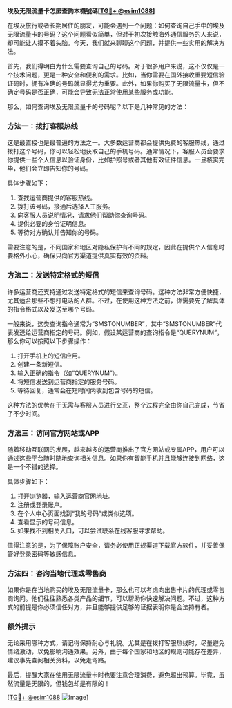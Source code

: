 **埃及无限流量卡怎麽查詢本機號碼[[TG💪+ @esim1088](https://t.me/s/esim1088)]**

在埃及旅行或者长期居住的朋友，可能会遇到一个问题：如何查询自己手中的埃及无限流量卡的号码？这个问题看似简单，但对于初次接触海外通信服务的人来说，却可能让人摸不着头脑。今天，我们就来聊聊这个问题，并提供一些实用的解决方法。

首先，我们得明白为什么需要查询自己的号码。对于很多用户来说，这不仅仅是一个技术问题，更是一种安全和便利的需求。比如，当你需要在国外接收重要短信验证码时，拥有准确的号码就显得尤为重要。此外，如果你购买了无限流量卡，但不确定号码是否正确，可能会导致无法正常使用某些服务或功能。

那么，如何查询埃及无限流量卡的号码呢？以下是几种常见的方法：

### 方法一：拨打客服热线

这是最直接也是最普遍的方法之一。大多数运营商都会提供免费的客服热线，通过拨打这个号码，你可以轻松地获取自己的手机号码。通常情况下，客服人员会要求你提供一些个人信息以验证身份，比如护照号或者其他有效证件信息。一旦核实完毕，他们会立即告知你的号码。

具体步骤如下：
1. 查找运营商提供的客服热线。
2. 拨打该号码，接通后选择人工服务。
3. 向客服人员说明情况，请求他们帮助你查询号码。
4. 提供必要的身份证明信息。
5. 等待对方确认并告知你的号码。

需要注意的是，不同国家和地区对隐私保护有不同的规定，因此在提供个人信息时要格外小心，确保只向官方渠道提供真实有效的资料。

### 方法二：发送特定格式的短信

许多运营商还支持通过发送特定格式的短信来查询号码。这种方法非常方便快捷，尤其适合那些不想打电话的人群。不过，在使用这种方法之前，你需要先了解具体的指令格式以及发送至哪个号码。

一般来说，这类查询指令通常为“SMSTONUMBER”，其中“SMSTONUMBER”代表发送给运营商指定的号码。例如，假设某运营商的查询指令是“QUERYNUM”，那么你可以按照以下步骤操作：

1. 打开手机上的短信应用。
2. 创建一条新短信。
3. 输入正确的指令（如“QUERYNUM”）。
4. 将短信发送到运营商指定的服务号码。
5. 等待回复，通常会在短时间内收到包含号码的短信。

这种方法的优势在于无需与客服人员进行交互，整个过程完全由你自己完成，节省了不少时间。

### 方法三：访问官方网站或APP

随着移动互联网的发展，越来越多的运营商推出了官方网站或专属APP，用户可以通过这些平台随时随地查询相关信息。如果你有智能手机并且能够连接到网络，这是一个不错的选择。

具体步骤如下：
1. 打开浏览器，输入运营商官网地址。
2. 注册或登录账户。
3. 在个人中心页面找到“我的号码”或类似选项。
4. 查看显示的号码信息。
5. 如果找不到相关入口，可以尝试联系在线客服寻求帮助。

值得注意的是，为了保障账户安全，请务必使用正规渠道下载官方软件，并妥善保管好登录密码等敏感信息。

### 方法四：咨询当地代理或零售商

如果你是在当地购买的埃及无限流量卡，那么也可以考虑向出售卡片的代理或零售商询问。他们往往熟悉各类产品的细节，可以帮助你快速解决问题。不过，这种方式的前提是你必须信任对方，并且能够提供足够的证据表明你是合法持有者。

### 额外提示

无论采用哪种方式，请记得保持耐心与礼貌。尤其是在拨打客服热线时，尽量避免情绪激动，以免影响沟通效果。另外，由于每个国家和地区的规则可能存在差异，建议事先查阅相关资料，以免走弯路。

最后，提醒大家在使用无限流量卡时也要注意合理消费，避免超出预算。毕竟，虽然流量是无限的，但钱包却是有限的！

[[TG💪+ @esim1088](https://t.me/s/esim1088) ![Image](https://i.postimg.cc/4NQfJmqS/Snipaste-2025-05-13-00-14-12.png)]